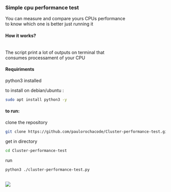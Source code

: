 <h3>Simple cpu performance test</h3>

<a>You can measure and compare yours CPUs performance</br>
to know which one is better just running it</a>

<h4>How it works?</h4></br>
<a>The script print a lot of outputs on terminal that</br> 
consumes processament of your CPU</a>

<h4>Requiriments</h4>

<a> python3 installed </br>

to install on debian/ubuntu :</a>

```bash
sudo apt install python3 -y
```
<h4>to run:</h4>

<a>clone the repository</a>

```bash
git clone https://github.com/paulorochacode/Cluster-performance-test.git
```

<a>get in directory</a>
```bash
cd Cluster-performance-test
```

<a>run</a>
```bash
python3 ./cluster-performance-test.py
```
</br>

<img src="https://raw.githubusercontent.com/paulorochacode/Cluster-performance-test/main/imgs/perf-test-img.png">
